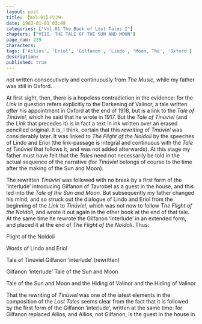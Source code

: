 ```yaml
---
layout: post
title: 【Vol.01】P229.
date: 1983-01-01 03:49
categories: ["Vol.01 The Book of Lost Tales I"]
chapters: ["VIII. THE TALE OF THE SUN AND MOON"]
page_num: 229
characters: 
tags: ['Ailios', 'Eriol', 'Gilfanon', 'Lindo', 'Moon, The', 'Oxford']
description: 
published: true
---
```


<p style="text-indent: 0;">
not written consecutively and continuously from <I>The Music</I>, while my father was still in Oxford.
</p>

At first sight, then, there is a hopeless contradiction in the evidence: for the <I>Link</I> in question refers explicitly to the Darkening of Valinor, a tale written <I>after</I> his appointment in Oxford at the end of 1918, but is a link to the <I>Tale of Tinúviel</I>, which he said that he wrote in 1917. But the <I>Tale of Tinúviel</I> (and the <I>Link</I> that precedes it) is in fact a text in ink written over an erased pencilled original. It is, I think, certain that this <I>rewriting</I> of <I>Tmúviel</I> was considerably later. It was linked to <I>The Flight of the Noldoli</I> by the speeches of Lindo and Eriol (the link-passage is integral and continuous with the <I>Tale of Tinúviel</I> that follows it, and was not added afterwards). At this stage my father must have felt that the <I>Tales</I> need not necessarily be told in the actual sequence of the narrative (for <I>Tinúviel</I> belongs of course to the time after the making of the Sun and Moon).

The rewritten <I>Tinúviel</I> was followed with no break by a first form of the ‘interlude’ introducing Gilfanon of Tavrobel as a guest in the house, and this led into the <I>Tale of the Sun and Moon</I>. But subsequently my father changed his mind, and so struck out the dialogue of Lindo and Eriol from the beginning of the <I>Link</I> to <I>Tinúviel</I>, which was not now to follow <I>The Flight of the Noldoli</I>, and wrote it out again in the other book at the end of that tale. At the same time he rewrote the Gilfanon ‘interlude’ in an extended form, and placed it at the end of <I>The Flight of the Noldoli</I>. Thus:

Flight of the Noldoli

Words of Lindo and Eriol

Tale of Tinúviel Gilfanon ‘interlude’ (rewritten)

Gilfanon ‘interlude’ Tale of the Sun and Moon

Tale of the Sun and Moon and the Hiding of Valinor and the Hiding of Valinor

That the rewriting of <I>Tinúviel</I> was one of the latest elements in the composition of the <I>Lost Tales</I> seems clear from the fact that it is followed by the first form of the Gilfanon ‘interlude’, written at the same time: for Gilfanon replaced Ailios, and Ailios, not Gilfanon, is the guest in the house in

